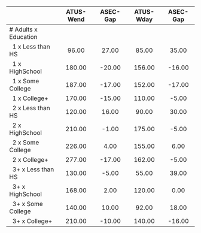 
|                      |    ATUS-Wend |     ASEC-Gap |    ATUS-Wday |     ASEC-Gap |
| -------------------- | :----------: | :----------: | :----------: | :----------: |
| # Adults x Education |              |              |              |              |
| &nbsp;&nbsp;1 x Less than HS |        96.00 |        27.00 |        85.00 |        35.00 |
| &nbsp;&nbsp;1 x HighSchool |       180.00 |       -20.00 |       156.00 |       -16.00 |
| &nbsp;&nbsp;1 x Some College |       187.00 |       -17.00 |       152.00 |       -17.00 |
| &nbsp;&nbsp;1 x College+ |       170.00 |       -15.00 |       110.00 |        -5.00 |
| &nbsp;&nbsp;2 x Less than HS |       120.00 |        16.00 |        90.00 |        30.00 |
| &nbsp;&nbsp;2 x HighSchool |       210.00 |        -1.00 |       175.00 |        -5.00 |
| &nbsp;&nbsp;2 x Some College |       226.00 |         4.00 |       155.00 |         6.00 |
| &nbsp;&nbsp;2 x College+ |       277.00 |       -17.00 |       162.00 |        -5.00 |
| &nbsp;&nbsp;3+ x Less than HS |       130.00 |        -5.00 |        55.00 |        39.00 |
| &nbsp;&nbsp;3+ x HighSchool |       168.00 |         2.00 |       120.00 |         0.00 |
| &nbsp;&nbsp;3+ x Some College |       140.00 |        10.00 |        92.00 |        18.00 |
| &nbsp;&nbsp;3+ x College+ |       210.00 |       -10.00 |       140.00 |       -16.00 |

